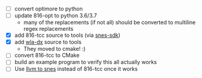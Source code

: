- [ ] convert optimore to python
- [ ] update 816-opt to python 3.6/3.7
    - many of the replacements (if not all) should be converted to multiline regex replacements
- [x] add 816-tcc source to tools (via [snes-sdk](https://github.com/optixx/snes-sdk))
- [x] add [wla-dx](https://github.com/vhelin/wla-dx) source to tools
    - They moved to cmake! :)
- [ ] convert 816-tcc to CMake
- [ ] build an example program to verify this all actually works
- [ ] Use [llvm to snes](https://github.com/luizperes/llvm-to-snes) instead of 816-tcc once it works
